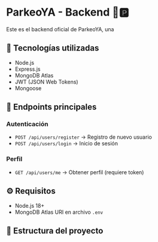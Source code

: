 # ParkeoYA - Backend 🚗🅿️

Este es el backend oficial de ParkeoYA, una

## 🚀 Tecnologías utilizadas

- Node.js
- Express.js
- MongoDB Atlas
- JWT (JSON Web Tokens)
- Mongoose

## 🔐 Endpoints principales

### Autenticación
- `POST /api/users/register` → Registro de nuevo usuario
- `POST /api/users/login` → Inicio de sesión

### Perfil
- `GET /api/users/me` → Obtener perfil (requiere token)

## ⚙️ Requisitos

- Node.js 18+
- MongoDB Atlas URI en archivo `.env`

## 📂 Estructura del proyecto